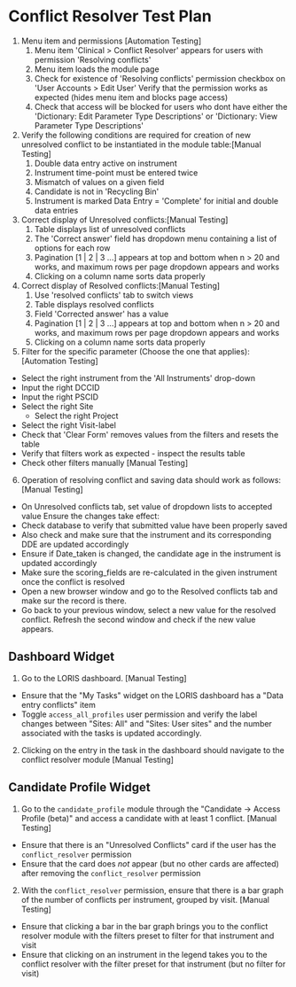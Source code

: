 # Conflict Resolver Test Plan

1. Menu item and permissions [Automation Testing]
    1. Menu item 'Clinical > Conflict Resolver' appears for users with permission 'Resolving conflicts'
    2. Menu item loads the module page
    3. Check for existence of 'Resolving conflicts' permission checkbox on 'User Accounts > Edit User'
       Verify that the permission works as expected (hides menu item and blocks page access)
    4. Check that access will be blocked for users who dont have either the 'Dictionary: Edit Parameter Type Descriptions' or 'Dictionary: View Parameter Type Descriptions'
2. Verify the following conditions are required for creation of new unresolved conflict
   to be instantiated in the module table:[Manual Testing]
    1. Double data entry active on instrument
    2. Instrument time-point must be entered twice
    3. Mismatch of values on a given field
    4. Candidate is not in 'Recycling Bin'
    5. Instrument is marked Data Entry = 'Complete' for initial and double data entries
3. Correct display of Unresolved conflicts:[Manual Testing]
    1. Table displays list of unresolved conflicts
    2. The 'Correct answer' field has dropdown menu containing a list of options for each row
    3. Pagination [1 | 2 | 3 ...] appears at top and bottom when n > 20 and works, and maximum rows per page dropdown appears and works
    4. Clicking on a column name sorts data properly
4. Correct display of Resolved conflicts:[Manual Testing]
    1. Use 'resolved conflicts' tab to switch views
    2. Table displays resolved conflicts
    3. Field 'Corrected answer' has a value
    4. Pagination [1 | 2 | 3 ...] appears at top and bottom when n > 20 and works, and maximum rows per page dropdown appears and works
    5. Clicking on a column name sorts data properly
5. Filter for the specific parameter (Choose the one that applies):[Automation Testing]
  - Select the right instrument from the 'All Instruments' drop-down
  - Input the right DCCID
  - Input the right PSCID
  - Select the right Site
    - Select the right Project
  - Select the right Visit-label
  - Check that 'Clear Form' removes values from the filters and resets the table
  - Verify that filters work as expected - inspect the results table
  - Check other filters manually [Manual Testing]
6. Operation of resolving conflict and saving data should work as follows:[Manual Testing]
 - On Unresolved conflicts tab, set value of dropdown lists to accepted value
 Ensure the changes take effect:
 - Check database to verify that submitted value have been properly saved
 - Also check and make sure that the instrument and its corresponding DDE are updated accordingly
 - Ensure if Date_taken is changed, the candidate age in the instrument is updated accordingly
 - Make sure the scoring_fields are re-calculated in the given instrument once the conflict is resolved
 - Open a new browser window and go to the Resolved conflicts tab and make sur the record is there.
 - Go back to your previous window, select a new value for the resolved conflict. Refresh the second window and check if the new value appears. 

## Dashboard Widget

1. Go to the LORIS dashboard. [Manual Testing]
 - Ensure that the "My Tasks" widget on the LORIS dashboard has a "Data entry conflicts"
   item
 - Toggle `access_all_profiles` user permission and verify the label changes between "Sites: All"
   and "Sites: User sites" and the number associated with the tasks is updated accordingly.
2. Clicking on the entry in the task in the dashboard should navigate to the conflict resolver
   module [Manual Testing]

## Candidate Profile Widget
1. Go to the `candidate_profile` module through the "Candidate -> Access Profile (beta)" and
   access a candidate with at least 1 conflict. [Manual Testing]
  - Ensure that there is an "Unresolved Conflicts" card if the user has the `conflict_resolver`
    permission
  - Ensure that the card does *not* appear (but no other cards are affected) after removing
    the `conflict_resolver` permission
2. With the `conflict_resolver` permission, ensure that there is a bar graph of the number
   of conflicts per instrument, grouped by visit. [Manual Testing]
  - Ensure that clicking a bar in the bar graph brings you to the conflict resolver module
    with the filters preset to filter for that instrument and visit
  - Ensure that clicking on an instrument in the legend takes you to the conflict resolver
    with the filter preset for that instrument (but no filter for visit)

